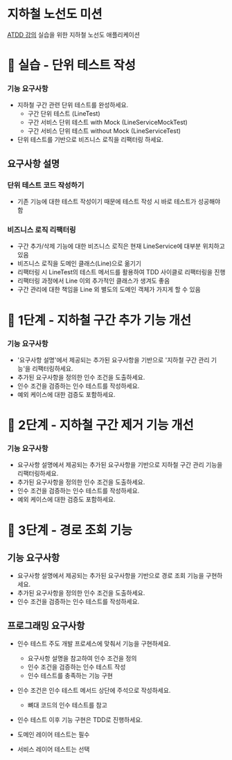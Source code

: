 # 지하철 노선도 미션

[ATDD 강의](https://edu.nextstep.camp/c/R89PYi5H) 실습을 위한 지하철 노선도 애플리케이션

# 🚀 실습 - 단위 테스트 작성

### 기능 요구사항

- 지하철 구간 관련 단위 테스트를 완성하세요.
    - 구간 단위 테스트 (LineTest)
    - 구간 서비스 단위 테스트 with Mock (LineServiceMockTest)
    - 구간 서비스 단위 테스트 without Mock (LineServiceTest)
- 단위 테스트를 기반으로 비즈니스 로직을 리팩터링 하세요.

## 요구사항 설명

### 단위 테스트 코드 작성하기

- 기존 기능에 대한 테스트 작성이기 때문에 테스트 작성 시 바로 테스트가 성공해야 함

### 비즈니스 로직 리팩터링

- 구간 추가/삭제 기능에 대한 비즈니스 로직은 현재 LineService에 대부분 위치하고 있음
- 비즈니스 로직을 도메인 클래스(Line)으로 옮기기
- 리팩터링 시 LineTest의 테스트 메서드를 활용하여 TDD 사이클로 리팩터링을 진행
- 리팩터링 과정에서 Line 이외 추가적인 클래스가 생겨도 좋음
- 구간 관리에 대한 책임을 Line 외 별도의 도메인 객체가 가지게 할 수 있음

# 🚀 1단계 - 지하철 구간 추가 기능 개선

### 기능 요구사항

- '요구사항 설명'에서 제공되는 추가된 요구사항을 기반으로 '지하철 구간 관리 기능'을 리팩터링하세요.
- 추가된 요구사항을 정의한 인수 조건을 도출하세요.
- 인수 조건을 검증하는 인수 테스트를 작성하세요.
- 예외 케이스에 대한 검증도 포함하세요.

# 🚀 2단계 - 지하철 구간 제거 기능 개선

### 기능 요구사항

- 요구사항 설명에서 제공되는 추가된 요구사항을 기반으로 지하철 구간 관리 기능을 리팩터링하세요.
- 추가된 요구사항을 정의한 인수 조건을 도출하세요.
- 인수 조건을 검증하는 인수 테스트를 작성하세요.
- 예외 케이스에 대한 검증도 포함하세요.

# 🚀 3단계 - 경로 조회 기능

## 기능 요구사항

- 요구사항 설명에서 제공되는 추가된 요구사항을 기반으로 경로 조회 기능을 구현하세요.
- 추가된 요구사항을 정의한 인수 조건을 도출하세요.
- 인수 조건을 검증하는 인수 테스트를 작성하세요.

## 프로그래밍 요구사항

- 인수 테스트 주도 개발 프로세스에 맞춰서 기능을 구현하세요.
    - 요구사항 설명을 참고하여 인수 조건을 정의
    - 인수 조건을 검증하는 인수 테스트 작성
    - 인수 테스트를 충족하는 기능 구현

- 인수 조건은 인수 테스트 메서드 상단에 주석으로 작성하세요.
    - 뼈대 코드의 인수 테스트를 참고
- 인수 테스트 이후 기능 구현은 TDD로 진행하세요.
- 도메인 레이어 테스트는 필수
- 서비스 레이어 테스트는 선택
